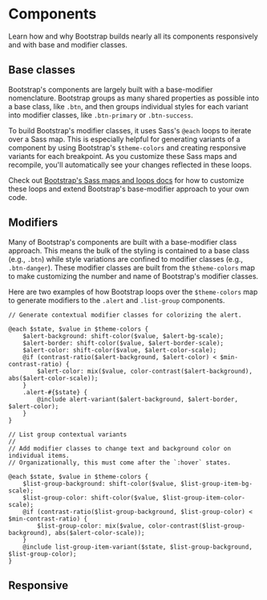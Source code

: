 # Components

Learn how and why Bootstrap builds nearly all its components responsively and with base and modifier classes.

## Base classes

Bootstrap's components are largely built with a base-modifier nomenclature. Bootstrap groups as many shared properties as possible into a base class, like `.btn`, and then groups individual styles for each variant into modifier classes, like `.btn-primary` or `.btn-success`.

To build Bootstrap's modifier classes, it uses Sass's `@each` loops to iterate over a Sass map. This is especially helpful for generating variants of a component by using Bootstrap's `$theme-colors` and creating responsive variants for each breakpoint. As you customize these Sass maps and recompile, you'll automatically see your changes reflected in these loops.

Check out [Bootstrap's Sass maps and loops docs](https://github.com/AndrewSRea/My_Learning_Port/tree/main/Bootstrap/Customize/Sass#maps-and-loops) for how to customize these loops and extend Bootstrap's base-modifier approach to your own code.

## Modifiers

Many of Bootstrap's components are built with a base-modifier class approach. This means the bulk of the styling is contained to a base class (e.g., `.btn`) while style variations are confined to modifier classes (e.g., `.btn-danger`). These modifier classes are built from the `$theme-colors` map to make customizing the number and name of Bootstrap's modifier classes.

Here are two examples of how Bootstrap loops over the `$theme-colors` map to generate modifiers to the `.alert` and `.list-group` components.
```
// Generate contextual modifier classes for colorizing the alert.

@each $state, $value in $theme-colors {
    $alert-background: shift-color($value, $alert-bg-scale);
    $alert-border: shift-color($value, $alert-border-scale);
    $alert-color: shift-color($value, $alert-color-scale);
    @if (contrast-ratio($alert-background, $alert-color) < $min-contrast-ratio) {
        $alert-color: mix($value, color-contrast($alert-background), abs($alert-color-scale));
    }
    .alert-#{$state} {
        @include alert-variant($alert-background, $alert-border, $alert-color);
    }
}
```
```
// List group contextual variants
//
// Add modifier classes to change text and background color on individual items.
// Organizationally, this must come after the `:hover` states.

@each $state, $value in $theme-colors {
    $list-group-background: shift-color($value, $list-group-item-bg-scale);
    $list-group-color: shift-color($value, $list-group-item-color-scale);
    @if (contrast-ratio($list-group-background, $list-group-color) < $min-contrast-ratio) {
        $list-group-color: mix($value, color-contrast($list-group-background), abs($alert-color-scale));
    }
    @include list-group-item-variant($state, $list-group-background, $list-group-color);
}
```

## Responsive